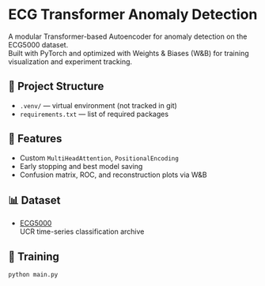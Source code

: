# ECG Transformer Anomaly Detection

A modular Transformer-based Autoencoder for anomaly detection on the ECG5000 dataset.  
Built with PyTorch and optimized with Weights & Biases (W&B) for training visualization and experiment tracking.

## 📁 Project Structure
- `.venv/` — virtual environment (not tracked in git)
- `requirements.txt` — list of required packages

## 🧪 Features
- Custom `MultiHeadAttention`, `PositionalEncoding`
- Early stopping and best model saving
- Confusion matrix, ROC, and reconstruction plots via W&B

## 📊 Dataset
- [ECG5000](http://www.timeseriesclassification.com/description.php?Dataset=ECG5000)  
  UCR time-series classification archive

## 🚀 Training
```bash
python main.py
